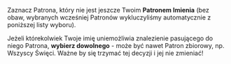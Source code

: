 Zaznacz Patrona, który nie jest jeszcze Twoim **Patronem Imienia** (bez obaw, wybranych wcześniej Patronów wykluczyliśmy automatycznie z poniższej listy wyboru).

Jeżeli którekolwiek Twoje imię uniemożliwia znalezienie pasującego do niego Patrona, **wybierz dowolnego** - może być nawet Patron zbiorowy, np. Wszyscy Święci. Ważne by się trzymać tej decyzji i jej nie zmieniać!
